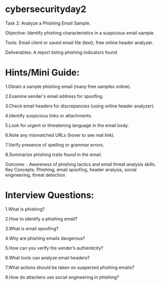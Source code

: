 # cybersecurityday2


Task 2: Analyze a Phishing Email Sample.

Objective: Identify phishing characteristics in a suspicious email sample.

Tools: Email client or saved email file (text), free online header analyzer.

Deliverables: A report listing phishing indicators found

# Hints/Mini Guide:
1.Obtain a sample phishing email (many free samples online).

2.Examine sender's email address for spoofing.

3.Check email headers for discrepancies (using online header analyzer).

4.Identify suspicious links or attachments.

5.Look for urgent or threatening language in the email body.

6.Note any mismatched URLs (hover to see real link).

7.Verify presence of spelling or grammar errors.

8.Summarize phishing traits found in the email.


Outcome: : Awareness of phishing tactics and email threat analysis skills.
Key Concepts: Phishing, email spoofing, header analysis, social engineering, threat detection

# Interview Questions:

1.What is phishing?

2.How to identify a phishing email?

3.What is email spoofing?

4.Why are phishing emails dangerous?

5.How can you verify the sender’s authenticity?

6.What tools can analyze email headers?

7.What actions should be taken on suspected phishing emails?

8.How do attackers use social engineering in phishing?
